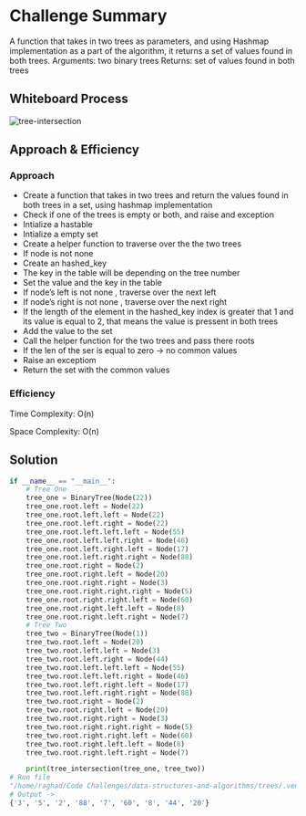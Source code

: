 # Challenge Summary
A function that takes in two trees as parameters, and using Hashmap implementation as a part of the algorithm, it returns a set of values found in both trees.
    Arguments: two binary trees
    Returns: set of values found in both trees
## Whiteboard Process
![tree-intersection](https://www.figma.com/file/BlY29rCU2mrSdHV5rNwHiM/Tree-Intersections?node-id=0%3A1)
## Approach & Efficiency
### Approach
- Create a function that takes in two trees and return the values found in both trees in a set, using hashmap implementation
- Check if one of the trees is empty or both, and raise and exception
- Intialize a hastable 
- Intialize a empty set
- Create a helper function to traverse over the the two trees
- If node is not none
- Create an hashed_key
- The key in the table will be depending on the tree number
- Set the value and the key in the table 
- If node’s left is not none , traverse over the next left
- If node’s right is not none , traverse over the next right
- If the length of the element in the hashed_key index is greater that 1 and its value is equal to 2, that means the value is pressent in both trees
- Add the value to the set
- Call the helper function for the two trees and pass there roots
- If the len of the ser is equal to zero -> no common values
- Raise an exceptiom
- Return the set with the common values
### Efficiency
Time Complexity: O(n)

Space Complexity: O(n)

## Solution
```python
if __name__ == "__main__":
    # Tree One
    tree_one = BinaryTree(Node(22))
    tree_one.root.left = Node(22)
    tree_one.root.left.left = Node(22)
    tree_one.root.left.right = Node(22)
    tree_one.root.left.left.left = Node(55)
    tree_one.root.left.left.right = Node(46)
    tree_one.root.left.right.left = Node(17)
    tree_one.root.left.right.right = Node(88)
    tree_one.root.right = Node(2)
    tree_one.root.right.left = Node(20)
    tree_one.root.right.right = Node(3)
    tree_one.root.right.right.right = Node(5)
    tree_one.root.right.right.left = Node(60)
    tree_one.root.right.left.left = Node(8)
    tree_one.root.right.left.right = Node(7)
    # Tree Two
    tree_two = BinaryTree(Node(1))
    tree_two.root.left = Node(20)
    tree_two.root.left.left = Node(3)
    tree_two.root.left.right = Node(44)
    tree_two.root.left.left.left = Node(55)
    tree_two.root.left.left.right = Node(46)
    tree_two.root.left.right.left = Node(17)
    tree_two.root.left.right.right = Node(88)
    tree_two.root.right = Node(2)
    tree_two.root.right.left = Node(20)
    tree_two.root.right.right = Node(3)
    tree_two.root.right.right.right = Node(5)
    tree_two.root.right.right.left = Node(60)
    tree_two.root.right.left.left = Node(8)
    tree_two.root.right.left.right = Node(7)

    print(tree_intersection(tree_one, tree_two))
# Run file
"/home/raghad/Code Challenges/data-structures-and-algorithms/trees/.venv/bin/python" "/home/raghad/Code Challenges/data-structures-and-algorithms/tree_intersection/tree_intersection/tree_intersection.py"
# Output -> 
{'3', '5', '2', '88', '7', '60', '8', '44', '20'}
```